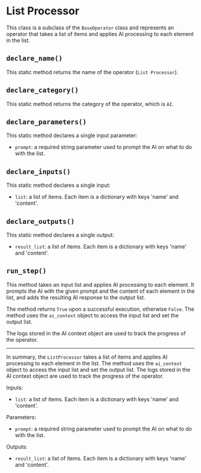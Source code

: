 # List Processor

This class is a subclass of the `BaseOperator` class and represents an operator that takes a list of items and applies AI processing to each element in the list. 

## `declare_name()`

This static method returns the name of the operator (`List Processor`).

## `declare_category()`

This static method returns the category of the operator, which is `AI`.

## `declare_parameters()`

This static method declares a single input parameter:
- `prompt`: a required string parameter used to prompt the AI on what to do with the list.

## `declare_inputs()`

This static method declares a single input:
- `list`: a list of items. Each item is a dictionary with keys 'name' and 'content'.

## `declare_outputs()`

This static method declares a single output:
- `result_list`: a list of items. Each item is a dictionary with keys 'name' and 'content'.

## `run_step()`

This method takes an input list and applies AI processing to each element. It prompts the AI with the given prompt and the content of each element in the list, and adds the resulting AI response to the output list. 

The method returns `True` upon a successful execution, otherwise `False`. The method uses the `ai_context` object to access the input list and set the output list. 

The logs stored in the AI context object are used to track the progress of the operator.

---
In summary, the `ListProcessor` takes a list of items and applies AI processing to each element in the list. The method uses the `ai_context` object to access the input list and set the output list. The logs stored in the AI context object are used to track the progress of the operator. 

Inputs: 
- `list`: a list of items. Each item is a dictionary with keys 'name' and 'content'.

Parameters:
- `prompt`: a required string parameter used to prompt the AI on what to do with the list.

Outputs:
- `result_list`: a list of items. Each item is a dictionary with keys 'name' and 'content'.